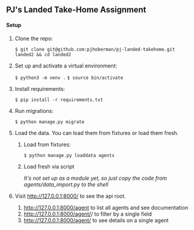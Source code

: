 PJ's Landed Take-Home Assignment
---

#### Setup

1. Clone the repo:

    `$ git clone git@github.com:pjhoberman/pj-landed-takehome.git landed2 && cd landed2` 

1. Set up and activate a virtual environment:
    
    `$ python3 -m venv .`
    `$ source bin/activate`
    
1. Install requirements:
    
    `$ pip install -r requirements.txt`
    
1. Run migrations:
    
    `$ python manage.py migrate`

1. Load the data. You can load them from fixtures or load them fresh.
    1. Load from fixtures:
        
        `$ python manage.py loaddata agents`
        
    1. Load fresh via script
        
        *It's not set up as a module yet, so just copy the code from agents/data_import.py to the shell* 
    
1. Visit http://127.0.0.1:8000/ to see the api root.
    1. http://127.0.0.1:8000/agent to list all agents and see documentation
    1. http://127.0.0.1:8000/agent/<field>/<value> to filter by a single field
    1. http://127.0.0.1:8000/agent/<id> to see details on a single agent
